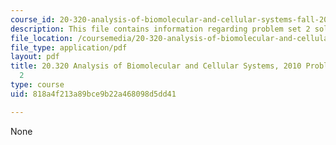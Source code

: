 ```yaml
---
course_id: 20-320-analysis-of-biomolecular-and-cellular-systems-fall-2012
description: This file contains information regarding problem set 2 solutions.
file_location: /coursemedia/20-320-analysis-of-biomolecular-and-cellular-systems-fall-2012/818a4f213a89bce9b22a468098d5dd41_MIT20_320F12_Fa2010_PS2_so.pdf
file_type: application/pdf
layout: pdf
title: 20.320 Analysis of Biomolecular and Cellular Systems, 2010 Problem Set Solutions
  2
type: course
uid: 818a4f213a89bce9b22a468098d5dd41

---
```

None